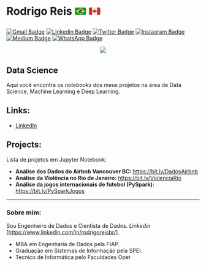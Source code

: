 
<div align='left'>
   <h1><b>Rodrigo Reis</b>
      <img src="https://raw.githubusercontent.com/rodrigoreisbr-tech/data_science/master/img/brasilflagOK.png" alt="Language" width=30 height=20>
      <img src="https://raw.githubusercontent.com/rodrigoreisbr-tech/data_science/master/img/canadaflagOK.png" alt="Language" width=30 height=20>
    </p>
   </h1> 
  
</div>

[![Gmail Badge](https://img.shields.io/badge/-Gmail-c14438?style=flat&logo=Gmail&logoColor=white&link=mailto:rodrigo.reis12@gmail.com)](mailto:rodrigo.reis12@gmail.com)
[![Linkedin Badge](https://img.shields.io/badge/-LinkedIn-blue?style=flat&logo=LinkedIn&logoColor=white)](https://www.linkedin.com/in/rodrigoreisbr/)
[![Twitter Badge](https://img.shields.io/badge/-Twitter-1ca0f1?style=flat&logo=Twitter&logoColor=white)](https://twitter.com/Rodrigo_Rei5)
[![Instagram Badge](https://img.shields.io/badge/-Instagram-C13584?style=flat&logo=Instagram&logoColor=white)](https://www.instagram.com/RodrigoReisr2/)
[![Medium Badge](https://img.shields.io/badge/-Medium-000?style=flat&logo=Medium&logoColor=white)](https://medium.com/@rodrigo.reis12)
[![WhatsApp Badge](https://img.shields.io/badge/-WhatsApp-sucess?style=flat&logo=WhatsApp&logoColor=white)](https://wa.me/+16042091053?text=Hi)


<p align="center">
  <img src="/img/banner-2.png" >
</p>


## Data Science

Aqui você encontra os *notebooks* dos meus projetos na área de Data Science, Machine Learning e Deep Learning.

## Links:
* [LinkedIn](https://www.linkedin.com/in/rodrigoreisbr/)


## Projects:
Lista de projetos em Jupyter Notebook:

* **Análise dos Dados do Airbnb Vancouver BC:** https://bit.ly/DadosAirbnb
* **Análise da Violência no Rio de Janeiro:** https://bit.ly/ViolenciaRio
* **Análise da jogos internacionais de futebol (PySpark):** https://bit.ly/PySparkJogos
---

### Sobre mim:

Sou Engenheiro de Dados e Cientista de Dados. *Linkedin* [https://www.linkedin.com/in/rodrigoreisbr/].


* MBA em Engenharia de Dados pela FIAP.
* Graduação em Sistemas de Informação pela SPEI.
* Tecnico de Informática pelo Faculdades Opet

